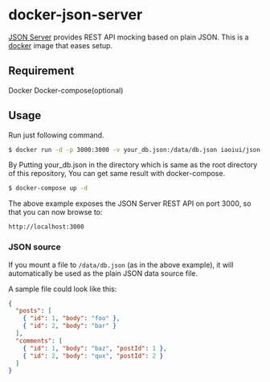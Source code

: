 # docker-json-server

[JSON Server](https://github.com/typicode/json-server) provides REST API mocking based on plain JSON.
This is a [docker](https://www.docker.io) image that eases setup.

## Requirement
Docker
Docker-compose(optional)


## Usage
Run just following command.

```bash
$ docker run -d -p 3000:3000 -v your_db.json:/data/db.json iaoiui/json-server
```

By Putting your_db.json in the directory which is same as the root directory of this repository,
You can get same result with docker-compose.

```bash
$ docker-compose up -d
```


The above example exposes the JSON Server REST API on port 3000, so that you can now browse to:

```
http://localhost:3000
```

### JSON source

If you mount a file to `/data/db.json` (as in the above example),
it will automatically be used as the plain JSON data source file.

A sample file could look like this:

```json
{
  "posts": [
    { "id": 1, "body": "foo" },
    { "id": 2, "body": "bar" }
  ],
  "comments": [
    { "id": 1, "body": "baz", "postId": 1 },
    { "id": 2, "body": "qux", "postId": 2 }
  ]
}
```
